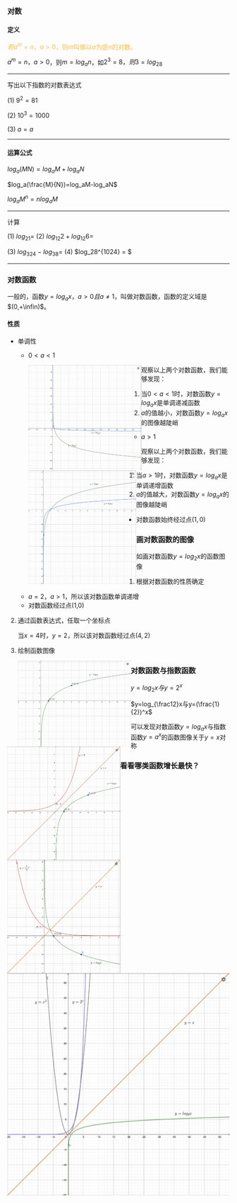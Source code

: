 ### 对数

#### 定义

<font color="#FDBC40">$若a^m=n$，$a>0$，则$m$叫做以$a$为底$n$的对数。</font>

$a^m=n，a>0$，则$m=log_an$，如$2^3=8，则3=log_28$

---

写出以下指数的对数表达式

(1) $9^2=81$



(2) $10^3=1000$



(3) $a = a$

---



#### 运算公式

$log_a(MN)=log_aM+log_aN$

$log_a(\frac{M}{N})=log_aM-log_aN$

$log_aM^n=nlog_aM$

---

计算

(1) $log_21=$									(2) $log_{12}2+log_{12}6=$

(3) $log_324-log_38=$ 				  (4) $log_28^{1024} = $

---



### 对数函数

一般的，函数$y=log_ax，a>0且a\neq1$，叫做对数函数，函数的定义域是$(0,+\infin)$。

#### 性质

* 单调性

  * $0<a<1$

    <img src="res/Screen Shot 2024-05-27 at 06.13.27.png" alt="Screen Shot 2024-05-27 at 06.13.27" style="zoom:25%;" align="left"/>

    观察以上两个对数函数，我们能够发现：

    1. 当$0<a<1$时，对数函数$y=log_ax$是单调递减函数
    2. $a$的值越小，对数函数$y=log_ax$的图像越陡峭

  * $a>1$

    <img src="res/Screen Shot 2024-05-27 at 06.21.13.png" alt="Screen Shot 2024-05-27 at 06.21.13" style="zoom:25%;" align="left"/>

    观察以上两个对数函数，我们能够发现：

    1. 当$a>1$时，对数函数$y=log_ax$是单调递增函数
    2. $a$的值越大，对数函数$y=log_ax$的图像越陡峭

* 对数函数始终经过点$(1,0)$



### 画对数函数的图像

如画对数函数$y=log_2x$的函数图像

1. 根据对数函数的性质确定

   * $a=2，a>1$，所以该对数函数单调递增
   * 对数函数经过点(1,0)

2. 通过函数表达式，任取一个坐标点

   当$x=4$时，$y=2$，所以该对数函数经过点$(4,2)$

3. 绘制函数图像

   <img src="res/Screen Shot 2024-05-27 at 06.32.26.png" alt="Screen Shot 2024-05-27 at 06.32.26" style="zoom:25%;" align="left"/>



### 对数函数与指数函数

$y=log_2x与y=2^x$

<img src="res/Screen Shot 2024-05-27 at 06.38.14.png" alt="Screen Shot 2024-05-27 at 06.38.14" style="zoom:25%;" align="left"/>

$y=log_{\frac12}x与y=(\frac{1}{2})^x$

<img src="res/Screen Shot 2024-05-27 at 06.50.30.png" alt="Screen Shot 2024-05-27 at 06.50.30" style="zoom:25%;" align="left"/>

可以发现对数函数$y=log_ax$与指数函数$y=a^x$的函数图像关于$y=x$对称

 

### 看看哪类函数增长最快？

<img src="res/Screen Shot 2024-05-27 at 06.59.20.png" alt="Screen Shot 2024-05-27 at 06.59.20" style="zoom:50%;" align="left"/>
